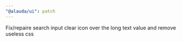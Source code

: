 ```yaml
---
"@alauda/ui": patch
---
```


Fix/repaire search input clear icon over the long text value and remove useless css
